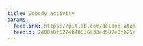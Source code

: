 ```yaml
---
title: Dobody activity
params:
  feedlink: https://gitlab.com/deldob.atom
  feedid: 2d00a8f6224b40536a33ed587e0fb25e
---
```

